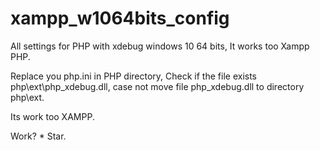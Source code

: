# xampp_w1064bits_config
All settings for PHP with xdebug windows 10 64 bits, It works too Xampp PHP.  

Replace you php.ini in PHP directory, 
Check if the file exists php\ext\php_xdebug.dll, case not move file php_xdebug.dll to directory php\ext.  

Its work too XAMPP.

Work? * Star.
